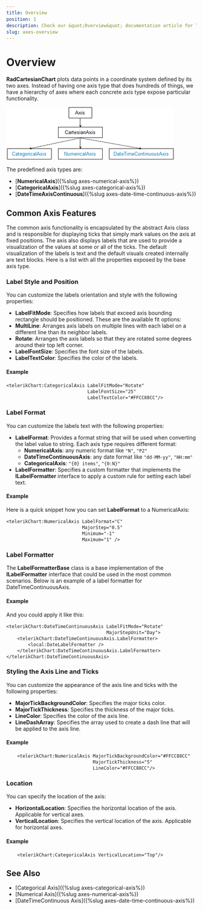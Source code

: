 ```yaml
---
title: Overview
position: 1
description: Check our &quot;Overview&quot; documentation article for Telerik Chart for Xamarin control.
slug: axes-overview
---
```


# Overview

**RadCartesianChart** plots data points in a coordinate system defined by its two axes. Instead of having one axis type that does hundreds of things, we have a hierarchy of axes where each concrete axis type expose particular functionality.

![Axes Class Diagram](images/axes-class-diagram.png)

The predefined axis types are:

- [**NumericalAxis**]({%slug axes-numerical-axis%})
- [**CategoricalAxis**]({%slug axes-categorical-axis%})
- [**DateTimeAxisContinuous**]({%slug axes-date-time-continuous-axis%})

## Common Axis Features

The common axis functionality is encapsulated by the abstract Axis class and is responsible for displaying ticks that simply mark values on the axis at fixed positions. The axis also displays labels that are used to provide a visualization of the values at some or all of the ticks. The default visualization of the labels is text and the default visuals created internally are text blocks. Here is a list with all the properties exposed by the base axis type.

### Label Style and Position

You can customize the labels orientation and style with the following properties:

- **LabelFitMode**: Specifies how labels that exceed axis bounding rectangle should be positioned. These are the available fit options:
 - **MultiLine**: Arranges axis labels on multiple lines with each label on a different line than its neighbor labels.
 - **Rotate**: Arranges the axis labels so that they are rotated some degrees around their top left corner.
- **LabelFontSize**: Specifies the font size of the labels.
- **LabelTextColor**: Specifies the color of the labels.

#### Example

```XAML 
<telerikChart:CategoricalAxis LabelFitMode="Rotate" 
							  LabelFontSize="25" 
							  LabelTextColor="#FFCC88CC"/>
```
	
### Label Format

You can customize the labels text with the following properties:

- **LabelFormat**: Provides a format string that will be used when converting the label value to string. Each axis type requires different format:
  - **NumericalAxis**: any numeric format like `"N"`, `"P2"`
  - **DateTimeContinuousAxis**: any date format like `"dd-MM-yy"`, `"HH:mm"`
  - **CategoricalAxis**: `"{0} items"`, `"{0:N}"`
- **LabelFormatter**: Specifies a custom formatter that implements the **ILabelFormatter** interface to apply a custom rule for setting each label text.

#### Example

Here is a quick snippet how you can set **LabelFormat** to a NumericalAxis:

```XAML
<telerikChart:NumericalAxis LabelFormat="C"
							MajorStep="0.5"
							Minimum="-1"
							Maximum="1" />
```

### Label Formatter

The **LabelFormatterBase<T>** class is a base implementation of the **ILabelFormatter** interface that could be used in the most common scenarios. Below is an example of a label formatter for DateTimeContinuousAxis.

#### Example

<snippet id='chart-customization-format-axis-labels-label-formatter'/>

And you could apply it like this:

```XAML
<telerikChart:DateTimeContinuousAxis LabelFitMode="Rotate"
                                     MajorStepUnit="Day">
    <telerikChart:DateTimeContinuousAxis.LabelFormatter>
        <local:DateLabelFormatter />
    </telerikChart:DateTimeContinuousAxis.LabelFormatter>
</telerikChart:DateTimeContinuousAxis>
```

### Styling the Axis Line and Ticks

You can customize the appearance of the axis line and ticks with the following properties:

- **MajorTickBackgroundColor**: Specifies the major ticks color.
- **MajorTickThickness**: Specifies the thickness of the major ticks.
- **LineColor**: Specifies the color of the axis line.
- **LineDashArray**: Specifies the array used to create a dash line that will be applied to the axis line.

#### Example

```XAML
	<telerikChart:NumericalAxis MajorTickBackgroundColor="#FFCC88CC" 
								MajorTickThickness="5" 
								LineColor="#FFCC88CC"/>
```

### Location

You can specify the location of the axis:

- **HorizontalLocation**: Specifies the horizontal location of the axis. Applicable for vertical axes. 
- **VerticalLocation**: Specifies the vertical location of the axis. Applicable for horizontal axes.

#### Example

```XAML
	<telerikChart:CategoricalAxis VerticalLocation="Top"/>
```

## See Also

- [Categorical Axis]({%slug axes-categorical-axis%})
- [Numerical Axis]({%slug axes-numerical-axis%})
- [DateTimeContinuous Axis]({%slug axes-date-time-continuous-axis%})
